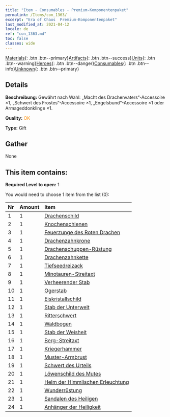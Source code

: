 ```yaml
---
title: "Item - Consumables - Premium-Komponentenpaket"
permalink: /Items/con_1363/
excerpt: "Era of Chaos  Premium-Komponentenpaket"
last_modified_at: 2021-04-12
locale: de
ref: "con_1363.md"
toc: false
classes: wide
---
```

 [Materials](/de/Items/){: .btn .btn--primary}[Artifacts](/de/Items/Artifacts/){: .btn .btn--success}[Units](/de/Items/Units/){: .btn .btn--warning}[Heroes](/de/Items/Heroes/){: .btn .btn--danger}[Consumables](/de/Items/Consumables/){: .btn .btn--info}[Unknown](/de/Items/Unknown/){: .btn .btn--primary}

## Details
 **Beschreibung:** Gewährt nach Wahl: „Macht des Drachenvaters“-Accessoire ×1, „Schwert des Frostes“-Accessoire ×1, „Engelsbund“-Accessoire ×1 oder Armageddonklinge ×1.

 **Quality:** <span style="color: #FF8C00">OK</span>

 **Type:** Gift

## Gather

  None

## This item contains:

 **Required Level to open:** 1

 You would need to choose 1 item from the list (0):

  | Nr | Amount |     Item    |
  |:---|:-------|:------------|
  | 1 | 1 | [Drachenschild](/de/Items/art_144/) | 
  | 2 | 1 | [Knochenschienen](/de/Items/art_145/) | 
  | 3 | 1 | [Feuerzunge des Roten Drachen](/de/Items/art_146/) | 
  | 4 | 1 | [Drachenzahnkrone](/de/Items/art_147/) | 
  | 5 | 1 | [Drachenschuppen-Rüstung](/de/Items/art_148/) | 
  | 6 | 1 | [Drachenzahnkette](/de/Items/art_149/) | 
  | 7 | 1 | [Tiefseedreizack](/de/Items/art_160/) | 
  | 8 | 1 | [Minotauren-Streitaxt](/de/Items/art_161/) | 
  | 9 | 1 | [Verheerender Stab](/de/Items/art_162/) | 
  | 10 | 1 | [Ogerstab](/de/Items/art_163/) | 
  | 11 | 1 | [Eiskristallschild](/de/Items/art_164/) | 
  | 12 | 1 | [Stab der Unterwelt](/de/Items/art_165/) | 
  | 13 | 1 | [Ritterschwert](/de/Items/art_166/) | 
  | 14 | 1 | [Waldbogen](/de/Items/art_167/) | 
  | 15 | 1 | [Stab der Weisheit](/de/Items/art_168/) | 
  | 16 | 1 | [Berg-Streitaxt](/de/Items/art_169/) | 
  | 17 | 1 | [Kriegerhammer](/de/Items/art_170/) | 
  | 18 | 1 | [Muster-Armbrust](/de/Items/art_171/) | 
  | 19 | 1 | [Schwert des Urteils](/de/Items/art_150/) | 
  | 20 | 1 | [Löwenschild des Mutes](/de/Items/art_151/) | 
  | 21 | 1 | [Helm der Himmlischen Erleuchtung](/de/Items/art_152/) | 
  | 22 | 1 | [Wunderrüstung](/de/Items/art_153/) | 
  | 23 | 1 | [Sandalen des Heiligen](/de/Items/art_154/) | 
  | 24 | 1 | [Anhänger der Heiligkeit](/de/Items/art_155/) | 
